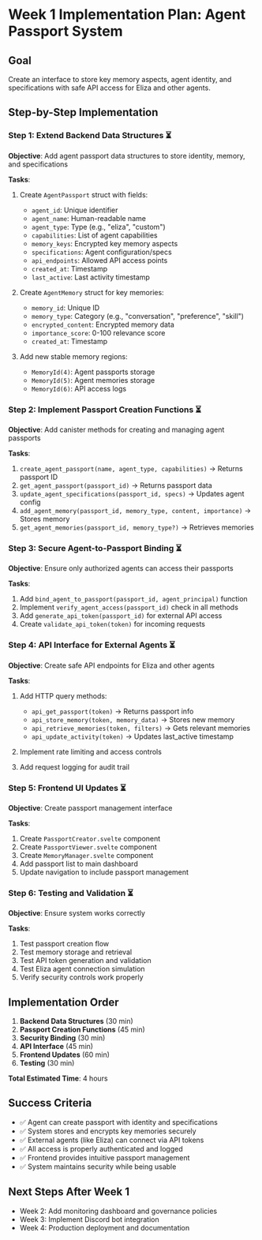# Week 1 Implementation Plan: Agent Passport System

## Goal
Create an interface to store key memory aspects, agent identity, and specifications with safe API access for Eliza and other agents.

## Step-by-Step Implementation

### Step 1: Extend Backend Data Structures ⏳
**Objective**: Add agent passport data structures to store identity, memory, and specifications

**Tasks**:
1. Create `AgentPassport` struct with fields:
   - `agent_id`: Unique identifier
   - `agent_name`: Human-readable name
   - `agent_type`: Type (e.g., "eliza", "custom")
   - `capabilities`: List of agent capabilities
   - `memory_keys`: Encrypted key memory aspects
   - `specifications`: Agent configuration/specs
   - `api_endpoints`: Allowed API access points
   - `created_at`: Timestamp
   - `last_active`: Last activity timestamp

2. Create `AgentMemory` struct for key memories:
   - `memory_id`: Unique ID
   - `memory_type`: Category (e.g., "conversation", "preference", "skill")
   - `encrypted_content`: Encrypted memory data
   - `importance_score`: 0-100 relevance score
   - `created_at`: Timestamp

3. Add new stable memory regions:
   - `MemoryId(4)`: Agent passports storage
   - `MemoryId(5)`: Agent memories storage
   - `MemoryId(6)`: API access logs

### Step 2: Implement Passport Creation Functions ⏳
**Objective**: Add canister methods for creating and managing agent passports

**Tasks**:
1. `create_agent_passport(name, agent_type, capabilities)` → Returns passport ID
2. `get_agent_passport(passport_id)` → Returns passport data
3. `update_agent_specifications(passport_id, specs)` → Updates agent config
4. `add_agent_memory(passport_id, memory_type, content, importance)` → Stores memory
5. `get_agent_memories(passport_id, memory_type?)` → Retrieves memories

### Step 3: Secure Agent-to-Passport Binding ⏳
**Objective**: Ensure only authorized agents can access their passports

**Tasks**:
1. Add `bind_agent_to_passport(passport_id, agent_principal)` function
2. Implement `verify_agent_access(passport_id)` check in all methods
3. Add `generate_api_token(passport_id)` for external API access
4. Create `validate_api_token(token)` for incoming requests

### Step 4: API Interface for External Agents ⏳
**Objective**: Create safe API endpoints for Eliza and other agents

**Tasks**:
1. Add HTTP query methods:
   - `api_get_passport(token)` → Returns passport info
   - `api_store_memory(token, memory_data)` → Stores new memory
   - `api_retrieve_memories(token, filters)` → Gets relevant memories
   - `api_update_activity(token)` → Updates last_active timestamp

2. Implement rate limiting and access controls
3. Add request logging for audit trail

### Step 5: Frontend UI Updates ⏳
**Objective**: Create passport management interface

**Tasks**:
1. Create `PassportCreator.svelte` component
2. Create `PassportViewer.svelte` component  
3. Create `MemoryManager.svelte` component
4. Add passport list to main dashboard
5. Update navigation to include passport management

### Step 6: Testing and Validation ⏳
**Objective**: Ensure system works correctly

**Tasks**:
1. Test passport creation flow
2. Test memory storage and retrieval
3. Test API token generation and validation
4. Test Eliza agent connection simulation
5. Verify security controls work properly

## Implementation Order

1. **Backend Data Structures** (30 min)
2. **Passport Creation Functions** (45 min)  
3. **Security Binding** (30 min)
4. **API Interface** (45 min)
5. **Frontend Updates** (60 min)
6. **Testing** (30 min)

**Total Estimated Time**: 4 hours

## Success Criteria

- ✅ Agent can create passport with identity and specifications
- ✅ System stores and encrypts key memories securely
- ✅ External agents (like Eliza) can connect via API tokens
- ✅ All access is properly authenticated and logged
- ✅ Frontend provides intuitive passport management
- ✅ System maintains security while being usable

## Next Steps After Week 1

- Week 2: Add monitoring dashboard and governance policies
- Week 3: Implement Discord bot integration
- Week 4: Production deployment and documentation
